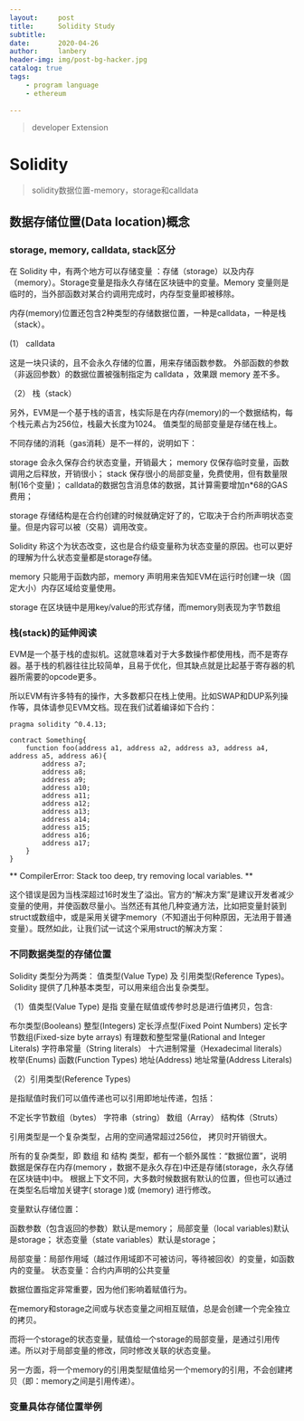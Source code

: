 ```yaml
---
layout:     post
title:      Solidity Study
subtitle:   
date:       2020-04-26
author:     lanbery
header-img: img/post-bg-hacker.jpg
catalog: true
tags:
    - program language
    - ethereum
    
---
```


> developer
> Extension

# Solidity

> solidity数据位置-memory，storage和calldata



## 数据存储位置(Data location)概念


### storage, memory, calldata, stack区分



在 Solidity 中，有两个地方可以存储变量 ：存储（storage）以及内存（memory）。Storage变量是指永久存储在区块链中的变量。Memory 变量则是临时的，当外部函数对某合约调用完成时，内存型变量即被移除。



内存(memory)位置还包含2种类型的存储数据位置，一种是calldata，一种是栈（stack）。


(1） calldata


这是一块只读的，且不会永久存储的位置，用来存储函数参数。 外部函数的参数（非返回参数）的数据位置被强制指定为 calldata ，效果跟 memory 差不多。


（2） 栈（stack）


另外，EVM是一个基于栈的语言，栈实际是在内存(memory)的一个数据结构，每个栈元素占为256位，栈最大长度为1024。 值类型的局部变量是存储在栈上。



不同存储的消耗（gas消耗）是不一样的，说明如下：

storage 会永久保存合约状态变量，开销最大；
memory 仅保存临时变量，函数调用之后释放，开销很小；
stack 保存很小的局部变量，免费使用，但有数量限制(16个变量)；
calldata的数据包含消息体的数据，其计算需要增加n*68的GAS费用；


storage 存储结构是在合约创建的时候就确定好了的，它取决于合约所声明状态变量。但是内容可以被（交易）调用改变。


Solidity 称这个为状态改变，这也是合约级变量称为状态变量的原因。也可以更好的理解为什么状态变量都是storage存储。


memory 只能用于函数内部，memory 声明用来告知EVM在运行时创建一块（固定大小）内存区域给变量使用。



storage 在区块链中是用key/value的形式存储，而memory则表现为字节数组

###  栈(stack)的延伸阅读
EVM是一个基于栈的虚拟机。这就意味着对于大多数操作都使用栈，而不是寄存器。基于栈的机器往往比较简单，且易于优化，但其缺点就是比起基于寄存器的机器所需要的opcode更多。



所以EVM有许多特有的操作，大多数都只在栈上使用。比如SWAP和DUP系列操作等，具体请参见EVM文档。现在我们试着编译如下合约：

```solidity
pragma solidity ^0.4.13;

contract Something{
    function foo(address a1, address a2, address a3, address a4, address a5, address a6){
        address a7;
        address a8;
        address a9;
        address a10;
        address a11;
        address a12;
        address a13;
        address a14;
        address a15;
        address a16;
        address a17;
    }
}
```
 ** CompilerError: Stack too deep, try removing local variables. **

这个错误是因为当栈深超过16时发生了溢出。官方的“解决方案”是建议开发者减少变量的使用，并使函数尽量小。当然还有其他几种变通方法，比如把变量封装到struct或数组中，或是采用关键字memory（不知道出于何种原因，无法用于普通变量）。既然如此，让我们试一试这个采用struct的解决方案：

### 不同数据类型的存储位置

Solidity 类型分为两类： 值类型(Value Type) 及 引用类型(Reference Types)。 Solidity 提供了几种基本类型，可以用来组合出复杂类型。



（1）值类型(Value Type)
是指 变量在赋值或传参时总是进行值拷贝，包含:



布尔类型(Booleans)
整型(Integers)
定长浮点型(Fixed Point Numbers)
定长字节数组(Fixed-size byte arrays)
有理数和整型常量(Rational and Integer Literals)
字符串常量（String literals）
十六进制常量（Hexadecimal literals）
枚举(Enums)
函数(Function Types)
地址(Address)
地址常量(Address Literals)


（2）引用类型(Reference Types)


是指赋值时我们可以值传递也可以引用即地址传递，包括：



不定长字节数组（bytes）
字符串（string）
数组（Array）
结构体（Struts）


引用类型是一个复杂类型，占用的空间通常超过256位， 拷贝时开销很大。


所有的复杂类型，即 数组 和 结构 类型，都有一个额外属性：“数据位置”，说明数据是保存在内存(memory ，数据不是永久存在)中还是存储(storage，永久存储在区块链中)中。 根据上下文不同，大多数时候数据有默认的位置，但也可以通过在类型名后增加关键字( storage )或 (memory) 进行修改。



变量默认存储位置：



函数参数（包含返回的参数）默认是memory；
局部变量（local variables)默认是storage；
状态变量（state variables）默认是storage；


局部变量：局部作用域（越过作用域即不可被访问，等待被回收）的变量，如函数内的变量。
状态变量：合约内声明的公共变量


数据位置指定非常重要，因为他们影响着赋值行为。


在memory和storage之间或与状态变量之间相互赋值，总是会创建一个完全独立的拷贝。


而将一个storage的状态变量，赋值给一个storage的局部变量，是通过引用传递。所以对于局部变量的修改，同时修改关联的状态变量。


另一方面，将一个memory的引用类型赋值给另一个memory的引用，不会创建拷贝（即：memory之间是引用传递）。

### 变量具体存储位置举例
